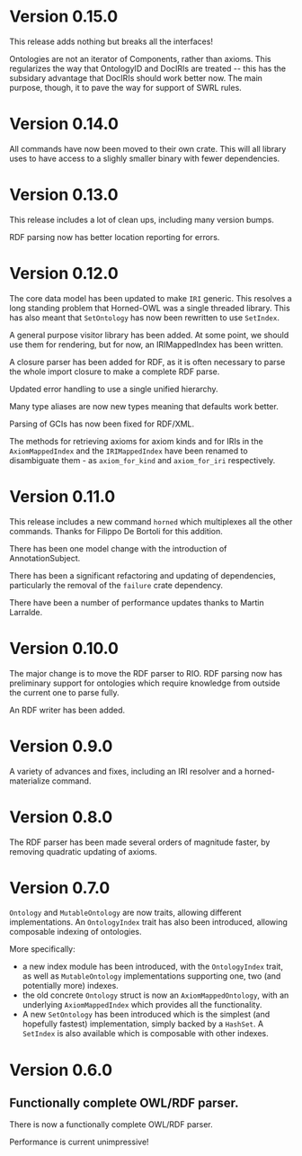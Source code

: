 Version 0.15.0
==============

This release adds nothing but breaks all the interfaces!

Ontologies are not an iterator of Components, rather than axioms. This
regularizes the way that OntologyID and DocIRIs are treated -- this
has the subsidary advantage that DocIRIs should work better now. The
main purpose, though, it to pave the way for support of SWRL rules.

Version 0.14.0
==============

All commands have now been moved to their own crate. This will all
library uses to have access to a slighly smaller binary with fewer
dependencies.

Version 0.13.0
==============

This release includes a lot of clean ups, including many version
bumps.

RDF parsing now has better location reporting for errors.

Version 0.12.0
==============

The core data model has been updated to make `IRI` generic. This
resolves a long standing problem that Horned-OWL was a single threaded
library. This has also meant that `SetOntology` has now been rewritten
to use `SetIndex`.

A general purpose visitor library has been added. At some point, we
should use them for rendering, but for now, an IRIMappedIndex has been
written.

A closure parser has been added for RDF, as it is often necessary to
parse the whole import closure to make a complete RDF parse.

Updated error handling to use a single unified hierarchy.

Many type aliases are now new types meaning that defaults work better.

Parsing of GCIs has now been fixed for RDF/XML.

The methods for retrieving axioms for axiom kinds and for IRIs in the
`AxiomMappedIndex` and the `IRIMappedIndex` have been renamed to disambiguate
them - as `axiom_for_kind` and `axiom_for_iri` respectively.


Version 0.11.0
==============

This release includes a new command `horned` which multiplexes all the
other commands. Thanks for Filippo De Bortoli for this addition.

There has been one model change with the introduction of
AnnotationSubject.

There has been a significant refactoring and updating of dependencies,
particularly the removal of the `failure` crate dependency.

There have been a number of performance updates thanks to Martin Larralde.

Version 0.10.0
==============

The major change is to move the RDF parser to RIO. RDF parsing now has
preliminary support for ontologies which require knowledge from
outside the current one to parse fully.

An RDF writer has been added.

Version 0.9.0
=============

A variety of advances and fixes, including an IRI resolver and
a horned-materialize command.

Version 0.8.0
=============

The RDF parser has been made several orders of magnitude faster, by
removing quadratic updating of axioms.

Version 0.7.0
=============

`Ontology` and `MutableOntology` are now traits, allowing different
implementations. An `OntologyIndex` trait has also been introduced,
allowing composable indexing of ontologies.

More specifically:

 - a new index module has been introduced, with the `OntologyIndex`
   trait, as well as `MutableOntology` implementations supporting one,
   two (and potentially more) indexes.
 - the old concrete `Ontology` struct is now an `AxiomMappedOntology`,
   with an underlying `AxiomMappedIndex` which provides all the
   functionality.
 - A new `SetOntology` has been introduced which is the simplest (and
   hopefully fastest) implementation, simply backed by a `HashSet`. A
   `SetIndex` is also available which is composable with other
   indexes.

Version 0.6.0
=============

## Functionally complete OWL/RDF parser.

There is now a functionally complete OWL/RDF parser.

Performance is current unimpressive!

